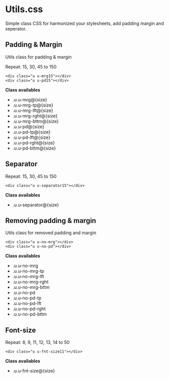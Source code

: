 # Utils.css

Simple class CSS for harmonized your stylesheets, add padding margin and seperator.

## Padding & Margin
Utils class for padding & margin

Repeat: 15, 30, 45 to 150
```
<div class="u u-mrg15"></div>
<div class="u u-pd15"></div>
```

**Class availables**
* .u.u-mrg@{size}
* .u.u-mrg-tp@{size}
* .u.u-mrg-lft@{size}
* .u.u-mrg-rght@{size}
* .u.u-mrg-bttm@{size}
* .u.u-pd@{size}
* .u.u-pd-tp@{size}
* .u.u-pd-lft@{size}
* .u.u-pd-rght@{size}
* .u.u-pd-bttm@{size}


## Separator
Repeat: 15, 30, 45 to 150
```
<div class="u u-separator15"></div>
```

**Class availables**
* .u.u-separator@{size}

## Removing padding & margin
Utils class for removed padding and margin

```
<div class="u u-no-mrg"></div>
<div class="u u-no-pd"></div>
```

**Class availables**
* .u.u-no-mrg
* .u.u-no-mrg-tp
* .u.u-no-mrg-lft
* .u.u-no-mrg-rght
* .u.u-no-mrg-bttm
* .u.u-no-pd
* .u.u-no-pd-tp
* .u.u-no-pd-lft
* .u.u-no-pd-rght
* .u.u-no-pd-bttm


## Font-size
Repeat: 8, 9, 11, 12, 13, 14 to 50
```
<div class="u u-fnt-size11"></div>
```

**Class availables**
* .u.u-fnt-size@{size}
